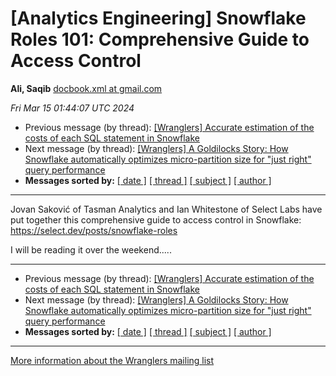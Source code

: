 









[Analytics Engineering] Snowflake Roles 101: Comprehensive Guide to Access Control
==================================================================================


**Ali, Saqib**
[docbook.xml at gmail.com](mailto:wranglers%40analyticsengineering.net?Subject=Re%3A%20%5BWranglers%5D%20Snowflake%20Roles%20101%3A%20Comprehensive%20Guide%20to%20Access%0A%20Control&In-Reply-To=%3CCABDm0O9zY5Dws5ZxaQ9rA7meXT70ijQp7ktYbM0QoLXbA52Sqg%40mail.gmail.com%3E "[Wranglers] Snowflake Roles 101: Comprehensive Guide to Access Control")   

*Fri Mar 15 01:44:07 UTC 2024*
* Previous message (by thread): [[Wranglers] Accurate estimation of the costs of each SQL statement in Snowflake](000017.html)
* Next message (by thread): [[Wranglers] A Goldilocks Story: How Snowflake automatically optimizes micro-partition size for "just right" query performance](000019.html)
* **Messages sorted by:**
[[ date ]](date.html#18)
[[ thread ]](thread.html#18)
[[ subject ]](subject.html#18)
[[ author ]](author.html#18)




---



Jovan Saković of Tasman Analytics and Ian Whitestone of Select Labs have
put together this comprehensive guide to access control in Snowflake:
<https://select.dev/posts/snowflake-roles>

I will be reading it over the weekend.....
  
  




---


* Previous message (by thread): [[Wranglers] Accurate estimation of the costs of each SQL statement in Snowflake](000017.html)
* Next message (by thread): [[Wranglers] A Goldilocks Story: How Snowflake automatically optimizes micro-partition size for "just right" query performance](000019.html)
* **Messages sorted by:**
[[ date ]](date.html#18)
[[ thread ]](thread.html#18)
[[ subject ]](subject.html#18)
[[ author ]](author.html#18)




---


[More information about the Wranglers
mailing list](https://analyticsengineering.net/mailman/listinfo/wranglers)  






